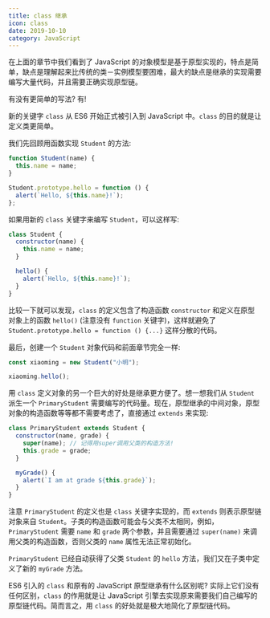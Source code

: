 ```yaml
---
title: class 继承
icon: class
date: 2019-10-10
category: JavaScript
---
```


在上面的章节中我们看到了 JavaScript 的对象模型是基于原型实现的，特点是简单，缺点是理解起来比传统的类－实例模型要困难，最大的缺点是继承的实现需要编写大量代码，并且需要正确实现原型链。

有没有更简单的写法? 有!

新的关键字 `class` 从 ES6 开始正式被引入到 JavaScript 中。`class` 的目的就是让定义类更简单。

<!-- more -->

我们先回顾用函数实现 `Student` 的方法:

```js
function Student(name) {
  this.name = name;
}

Student.prototype.hello = function () {
  alert(`Hello, ${this.name}!`);
};
```

如果用新的 `class` 关键字来编写 `Student`，可以这样写:

```js
class Student {
  constructor(name) {
    this.name = name;
  }

  hello() {
    alert(`Hello, ${this.name}!`);
  }
}
```

比较一下就可以发现，`class` 的定义包含了构造函数 `constructor` 和定义在原型对象上的函数 `hello()` (注意没有 `function` 关键字)，这样就避免了 `Student.prototype.hello = function () {...}` 这样分散的代码。

最后，创建一个 `Student` 对象代码和前面章节完全一样:

```js
const xiaoming = new Student("小明");

xiaoming.hello();
```

用 `class` 定义对象的另一个巨大的好处是继承更方便了。想一想我们从 `Student` 派生一个 `PrimaryStudent` 需要编写的代码量。现在，原型继承的中间对象，原型对象的构造函数等等都不需要考虑了，直接通过 `extends` 来实现:

```js
class PrimaryStudent extends Student {
  constructor(name, grade) {
    super(name); // 记得用super调用父类的构造方法!
    this.grade = grade;
  }

  myGrade() {
    alert(`I am at grade ${this.grade}`);
  }
}
```

注意 `PrimaryStudent` 的定义也是 `class` 关键字实现的，而 `extends` 则表示原型链对象来自 `Student`。子类的构造函数可能会与父类不太相同，例如，`PrimaryStudent` 需要 `name` 和 `grade` 两个参数，并且需要通过 `super(name)` 来调用父类的构造函数，否则父类的 `name` 属性无法正常初始化。

`PrimaryStudent` 已经自动获得了父类 `Student` 的 `hello` 方法，我们又在子类中定义了新的 `myGrade` 方法。

ES6 引入的 `class` 和原有的 JavaScript 原型继承有什么区别呢? 实际上它们没有任何区别，`class` 的作用就是让 JavaScript 引擎去实现原来需要我们自己编写的原型链代码。简而言之，用 `class` 的好处就是极大地简化了原型链代码。
